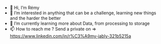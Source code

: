 - 👋 Hi, I’m Rémy
- 👀 I’m interested in anything that can be a challenge, learning new things and the harder the better
- 🌱 I’m currently learning more about Data, from processing  to storage
- 📫 How to reach me ? Send a private on => https://www.linkedin.com/in/r%C3%A9my-jably-321b5215a

<!---
Rejazab/Rejazab is a ✨ special ✨ repository because its `README.md` (this file) appears on your GitHub profile.
You can click the Preview link to take a look at your changes.
--->
